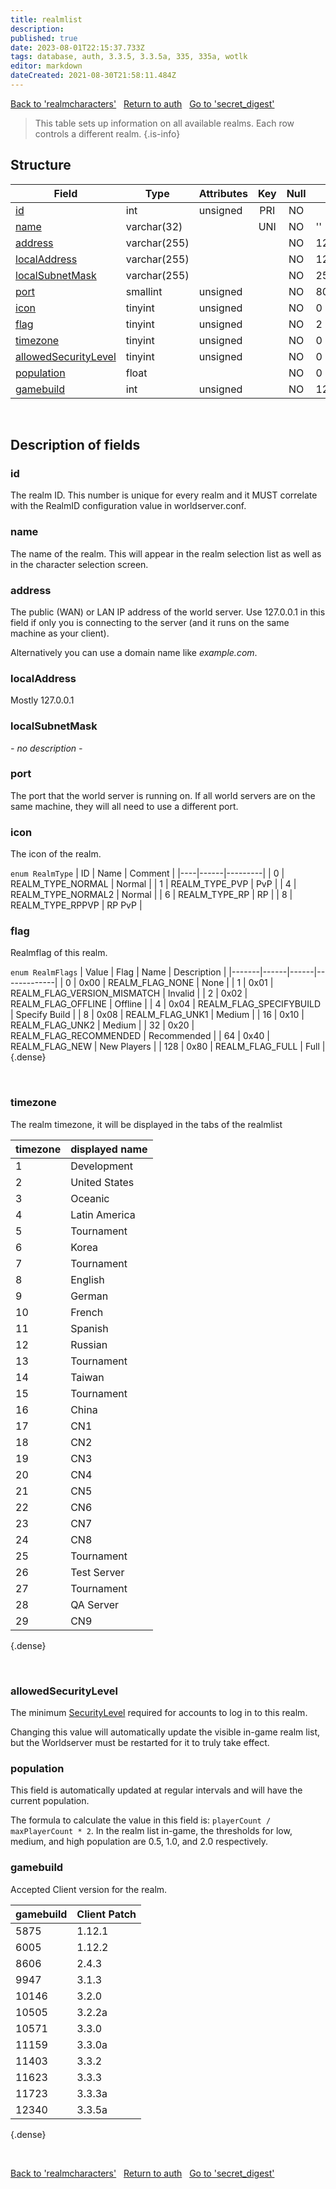 ```yaml
---
title: realmlist
description: 
published: true
date: 2023-08-01T22:15:37.733Z
tags: database, auth, 3.3.5, 3.3.5a, 335, 335a, wotlk
editor: markdown
dateCreated: 2021-08-30T21:58:11.484Z
---
```


<a href="https://trinitycore.info/en/database/335/auth/realmcharacters" class="mt-5 v-btn v-btn--depressed v-btn--flat v-btn--outlined theme--light v-size--default darkblue--text text--lighten-3"><span class="v-btn__content"><i aria-hidden="true" class="v-icon notranslate v-icon--left mdi mdi-arrow-left theme--light"></i><span>Back to 'realmcharacters'</span></span></a>&nbsp;&nbsp;&nbsp;<a href="https://trinitycore.info/en/database/335/auth/home" class="mt-5 v-btn v-btn--depressed v-btn--flat v-btn--outlined theme--light v-size--default darkblue--text text--lighten-3"><span class="v-btn__content"><i aria-hidden="true" class="v-icon notranslate v-icon--left mdi mdi-home-outline theme--light"></i><span>Return to auth</span></span></a>&nbsp;&nbsp;&nbsp;<a href="https://trinitycore.info/en/database/335/auth/secret_digest" class="mt-5 v-btn v-btn--depressed v-btn--flat v-btn--outlined theme--light v-size--default darkblue--text text--lighten-3"><span class="v-btn__content"><span>Go to 'secret_digest'</span><i aria-hidden="true" class="v-icon notranslate v-icon--right mdi mdi-arrow-right theme--light"></i></span></a>

> This table sets up information on all available realms. Each row controls a different realm.
{.is-info}


## Structure

| Field | Type | Attributes | Key | Null | Default | Extra | Comment |
| --- | --- | --- | :---: | :---: | --- | --- | --- |
| [id](#id) | int | unsigned | PRI | NO |  | auto_increment |  |
| [name](#name) | varchar(32) |  | UNI | NO | '' |  |  |
| [address](#address) | varchar(255) |  |  | NO | 127.0.0.1 |  |  |
| [localAddress](#localaddress) | varchar(255) |  |  | NO | 127.0.0.1 |  |  |
| [localSubnetMask](#localsubnetmask) | varchar(255) |  |  | NO | 255.255.255.0 |  |  |
| [port](#port) | smallint | unsigned |  | NO | 8085 |  |  |
| [icon](#icon) | tinyint | unsigned |  | NO | 0 |  |  |
| [flag](#flag) | tinyint | unsigned |  | NO | 2 |  |  |
| [timezone](#timezone) | tinyint | unsigned |  | NO | 0 |  |  |
| [allowedSecurityLevel](#allowedsecuritylevel) | tinyint | unsigned |  | NO | 0 |  |  |
| [population](#population) | float |  |  | NO | 0 |  |  |
| [gamebuild](#gamebuild) | int | unsigned |  | NO | 12340 |  |  |
&nbsp;
## Description of fields

### id
The realm ID. This number is unique for every realm and it MUST correlate with the RealmID configuration value in worldserver.conf.
&nbsp;

### name
The name of the realm. This will appear in the realm selection list as well as in the character selection screen.
&nbsp;

### address
The public (WAN) or LAN IP address of the world server. Use 127.0.0.1 in this field if only you is connecting to the server (and it runs on the same machine as your client).

Alternatively you can use a domain name like *example.com*.
&nbsp;

### localAddress
Mostly 127.0.0.1
&nbsp;

### localSubnetMask
*- no description -*
&nbsp;

### port
The port that the world server is running on. If all world servers are on the same machine, they will all need to use a different port.
&nbsp;

### icon
The icon of the realm.

`enum RealmType`
| ID | Name | Comment |
|----|------|---------|
| 0 | REALM_TYPE_NORMAL | Normal |
| 1 | REALM_TYPE_PVP | PvP |
| 4 | REALM_TYPE_NORMAL2 | Normal |
| 6 | REALM_TYPE_RP | RP |
| 8 | REALM_TYPE_RPPVP | RP PvP |
&nbsp;

### flag
Realmflag of this realm.

`enum RealmFlags`
| Value | Flag | Name | Description |
|-------|------|------|-------------|
| 0 | 0x00 | REALM_FLAG_NONE | None |
| 1 | 0x01 | REALM_FLAG_VERSION_MISMATCH | Invalid |
| 2 | 0x02 | REALM_FLAG_OFFLINE | Offline |
| 4 | 0x04 | REALM_FLAG_SPECIFYBUILD | Specify Build |
| 8 | 0x08 | REALM_FLAG_UNK1 | Medium |
| 16 | 0x10 | REALM_FLAG_UNK2 | Medium |
| 32 | 0x20 | REALM_FLAG_RECOMMENDED | Recommended |
| 64 | 0x40 | REALM_FLAG_NEW | New Players |
| 128 | 0x80 | REALM_FLAG_FULL | Full |
{.dense}

&nbsp;

### timezone
The realm timezone, it will be displayed in the tabs of the realmlist

|timezone | displayed name |
| --- | --- |
| 1 | Development | 
| 2 | United States | 
| 3 | Oceanic | 
| 4 | Latin America | 
| 5 | Tournament | 
| 6 | Korea | 
| 7 | Tournament | 
| 8 | English | 
| 9 | German | 
| 10 | French | 
| 11 | Spanish | 
| 12 | Russian | 
| 13 | Tournament | 
| 14 | Taiwan | 
| 15 | Tournament | 
| 16 | China | 
| 17 | CN1 | 
| 18 | CN2 | 
| 19 | CN3 | 
| 20 | CN4 | 
| 21 | CN5 | 
| 22 | CN6 | 
| 23 | CN7 | 
| 24 | CN8 | 
| 25 | Tournament | 
| 26 | Test Server | 
| 27 | Tournament | 
| 28 | QA Server | 
| 29 | CN9 | 
{.dense}

&nbsp;

### allowedSecurityLevel
The minimum [SecurityLevel](../auth/account_access#securitylevel) required for accounts to log in to this realm. 

Changing this value will automatically update the visible in-game realm list, but the Worldserver must be restarted for it to truly take effect.
&nbsp;

### population
This field is automatically updated at regular intervals and will have the current population. 

The formula to calculate the value in this field is: `playerCount / maxPlayerCount * 2`.
In the realm list in-game, the thresholds for low, medium, and high population are 0.5, 1.0, and 2.0 respectively.
&nbsp;

### gamebuild
Accepted Client version for the realm.

|gamebuild | Client Patch |
| --- | --- |
| 5875  | 1.12.1 |
| 6005  | 1.12.2 |
| 8606  | 2.4.3  |
| 9947  | 3.1.3 |
| 10146  | 3.2.0  |
| 10505  | 3.2.2a |
| 10571  | 3.3.0  |
| 11159  | 3.3.0a  |
| 11403  | 3.3.2  |
| 11623  | 3.3.3  |
| 11723  | 3.3.3a  |
| 12340  | 3.3.5a  |
{.dense}

&nbsp;

<a href="https://trinitycore.info/en/database/335/auth/realmcharacters" class="mt-5 v-btn v-btn--depressed v-btn--flat v-btn--outlined theme--light v-size--default darkblue--text text--lighten-3"><span class="v-btn__content"><i aria-hidden="true" class="v-icon notranslate v-icon--left mdi mdi-arrow-left theme--light"></i><span>Back to 'realmcharacters'</span></span></a>&nbsp;&nbsp;&nbsp;<a href="https://trinitycore.info/en/database/335/auth/home" class="mt-5 v-btn v-btn--depressed v-btn--flat v-btn--outlined theme--light v-size--default darkblue--text text--lighten-3"><span class="v-btn__content"><i aria-hidden="true" class="v-icon notranslate v-icon--left mdi mdi-home-outline theme--light"></i><span>Return to auth</span></span></a>&nbsp;&nbsp;&nbsp;<a href="https://trinitycore.info/en/database/335/auth/secret_digest" class="mt-5 v-btn v-btn--depressed v-btn--flat v-btn--outlined theme--light v-size--default darkblue--text text--lighten-3"><span class="v-btn__content"><span>Go to 'secret_digest'</span><i aria-hidden="true" class="v-icon notranslate v-icon--right mdi mdi-arrow-right theme--light"></i></span></a>
